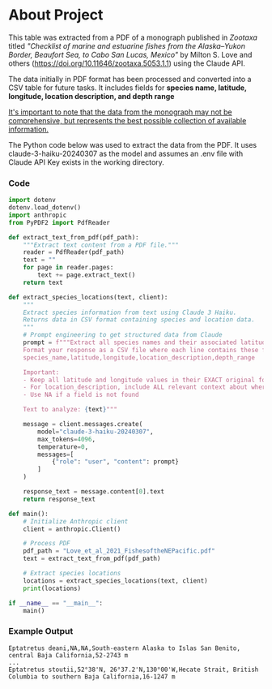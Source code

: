 # About Project
This table was extracted from a PDF of a monograph published in *Zootaxa* titled  *"Checklist of marine and estuarine fishes from the Alaska–Yukon Border, Beaufort Sea, to Cabo San Lucas, Mexico"* by Milton S. Love and others (https://doi.org/10.11646/zootaxa.5053.1.1) using the Claude API.

The data initially in PDF format has been processed and converted into a CSV table for future tasks. It includes fields for **species name, latitude, longitude, location description, and depth range**

<ins> It's important to note that the data from the monograph may not be comprehensive, but represents the best possible collection of available information. </ins> 

The Python code below was used to extract the data from the PDF. It uses claude-3-haiku-20240307 as the model and assumes an .env file with Claude API Key exists in the working directory. 

### Code
```python
import dotenv
dotenv.load_dotenv()
import anthropic
from PyPDF2 import PdfReader

def extract_text_from_pdf(pdf_path):
    """Extract text content from a PDF file."""
    reader = PdfReader(pdf_path)
    text = ""
    for page in reader.pages:
        text += page.extract_text()
    return text

def extract_species_locations(text, client):
    """
    Extract species information from text using Claude 3 Haiku.
    Returns data in CSV format containing species and location data.
    """
    # Prompt engineering to get structured data from Claude
    prompt = f"""Extract all species names and their associated latitude/longitude coordinates from the following text.
    Format your response as a CSV file where each line contains these fields:
    species_name,latitude,longitude,location_description,depth_range

    Important:
    - Keep all latitude and longitude values in their EXACT original format as they appear in the text
    - For location_description, include ALL relevant context about where the species was observed
    - Use NA if a field is not found

    Text to analyze: {text}"""

    message = client.messages.create(
        model="claude-3-haiku-20240307",
        max_tokens=4096,
        temperature=0,
        messages=[ 
            {"role": "user", "content": prompt}
        ]
    )

    response_text = message.content[0].text
    return response_text

def main():
    # Initialize Anthropic client
    client = anthropic.Client()

    # Process PDF
    pdf_path = "Love_et_al_2021_FishesoftheNEPacific.pdf"
    text = extract_text_from_pdf(pdf_path)

    # Extract species locations
    locations = extract_species_locations(text, client)
    print(locations)

if __name__ == "__main__":
    main()
```
### Example Output
```
Eptatretus deani,NA,NA,South-eastern Alaska to Islas San Benito, central Baja California,52-2743 m
...
Eptatretus stoutii,52°38'N, 26°37.2'N,130°00'W,Hecate Strait, British Columbia to southern Baja California,16-1247 m
